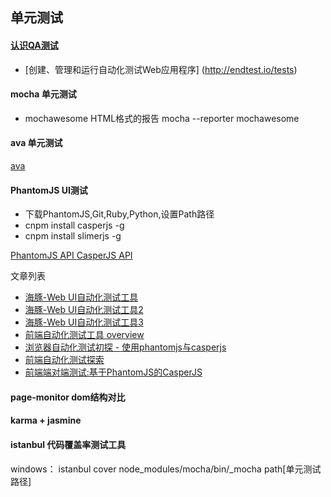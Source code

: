 ## 单元测试

#### [认识QA测试](http://icodeit.org/2016/09/what-should-qa-do-in-a-agile-team/)

- [创建、管理和运行自动化测试Web应用程序] (http://endtest.io/tests)
#### mocha 单元测试

- mochawesome  HTML格式的报告 mocha --reporter mochawesome


#### ava 单元测试
[ava](https://github.com/avajs/ava)

#### PhantomJS UI测试

-  下载PhantomJS,Git,Ruby,Python,设置Path路径
-  cnpm install casperjs -g
-  cnpm install slimerjs -g


[PhantomJS API ](http://javascript.ruanyifeng.com/tool/phantomjs.html)
[CasperJS API ](http://docs.casperjs.org/en/latest/installation.html)

文章列表

- [海豚-Web UI自动化测试工具](http://div.io/topic/1339?page=1)
- [海豚-Web UI自动化测试工具2](https://testerhome.com/topics/4099)
- [海豚-Web UI自动化测试工具3](https://testerhome.com/topics/4259)
- [前端自动化测试工具 overview](http://imweb.io/topic/56895ae54c44bcc56092e40a)
- [浏览器自动化测试初探 - 使用phantomjs与casperjs](http://imweb.io/topic/55e46d8d771670e207a16bdc)
- [前端自动化测试探索](http://fex.baidu.com/blog/2015/07/front-end-test/)
- [前端端对端测试:基于PhantomJS的CasperJS](http://www.cnblogs.com/gabrielchen/p/casperjs.html)


#### page-monitor dom结构对比


#### karma + jasmine



#### istanbul 代码覆盖率测试工具

windows： istanbul cover node_modules/mocha/bin/_mocha path[单元测试路径]

